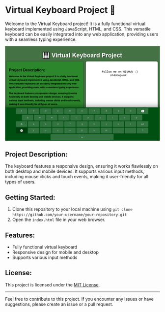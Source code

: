 # Virtual Keyboard Project 🎹

Welcome to the Virtual Keyboard project! It is a fully functional virtual keyboard implemented using JavaScript, HTML, and CSS. This versatile keyboard can be easily integrated into any web application, providing users with a seamless typing experience.

![Virtual Keyboard](preview.bmp)

## Project Description:

The keyboard features a responsive design, ensuring it works flawlessly on both desktop and mobile devices. It supports various input methods, including mouse clicks and touch events, making it user-friendly for all types of users.

## Getting Started:

1. Clone this repository to your local machine using `git clone https://github.com/your-username/your-repository.git`
2. Open the `index.html` file in your web browser.


## Features:

- Fully functional virtual keyboard
- Responsive design for mobile and desktop
- Supports various input methods

## License:

This project is licensed under the [MIT License](LICENSE).

---
Feel free to contribute to this project. If you encounter any issues or have suggestions, please create an issue or a pull request.
